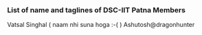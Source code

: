 ### List of name and taglines of DSC-IIT Patna Members 

Vatsal Singhal ( naam nhi suna hoga :-( )
Ashutosh@dragonhunter
